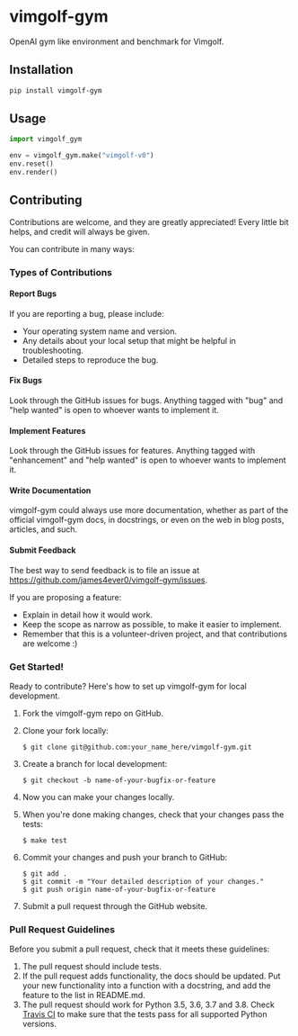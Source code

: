 
<!-- TODO: create a gym-like environment called "cybergod-gym" which we can remote into other machines and act upon them -->

<!-- TODO: create human labeling environment for vimgolf-gym and cybergod-gym as web application -->

# vimgolf-gym

OpenAI gym like environment and benchmark for Vimgolf.

## Installation

```bash
pip install vimgolf-gym
```

## Usage

```python
import vimgolf_gym

env = vimgolf_gym.make("vimgolf-v0")
env.reset()
env.render()
```

## Contributing

Contributions are welcome, and they are greatly appreciated! Every little bit helps, and credit will always be given.

You can contribute in many ways:

### Types of Contributions

#### Report Bugs

If you are reporting a bug, please include:

* Your operating system name and version.
* Any details about your local setup that might be helpful in troubleshooting.
* Detailed steps to reproduce the bug.

#### Fix Bugs

Look through the GitHub issues for bugs. Anything tagged with "bug" and "help wanted" is open to whoever wants to implement it.

#### Implement Features

Look through the GitHub issues for features. Anything tagged with "enhancement" and "help wanted" is open to whoever wants to implement it.

#### Write Documentation

vimgolf-gym could always use more documentation, whether as part of the official vimgolf-gym docs, in docstrings, or even on the web in blog posts, articles, and such.

#### Submit Feedback

The best way to send feedback is to file an issue at https://github.com/james4ever0/vimgolf-gym/issues.

If you are proposing a feature:

* Explain in detail how it would work.
* Keep the scope as narrow as possible, to make it easier to implement.
* Remember that this is a volunteer-driven project, and that contributions are welcome :)

### Get Started!

Ready to contribute? Here's how to set up vimgolf-gym for local development.

1. Fork the vimgolf-gym repo on GitHub.
2. Clone your fork locally:

   ```
   $ git clone git@github.com:your_name_here/vimgolf-gym.git
   ```

3. Create a branch for local development:

   ```
   $ git checkout -b name-of-your-bugfix-or-feature
   ```

4. Now you can make your changes locally.

5. When you're done making changes, check that your changes pass the tests:

   ```
   $ make test
   ```

6. Commit your changes and push your branch to GitHub:

   ```
   $ git add .
   $ git commit -m "Your detailed description of your changes."
   $ git push origin name-of-your-bugfix-or-feature
   ```

7. Submit a pull request through the GitHub website.

### Pull Request Guidelines

Before you submit a pull request, check that it meets these guidelines:

1. The pull request should include tests.
2. If the pull request adds functionality, the docs should be updated. Put your new functionality into a function with a docstring, and add the feature to the list in README.md.
3. The pull request should work for Python 3.5, 3.6, 3.7 and 3.8. Check [Travis CI](https://travis-ci.org/your_name_here/vimgolf-gym/pull_requests) to make sure that the tests pass for all supported Python versions.